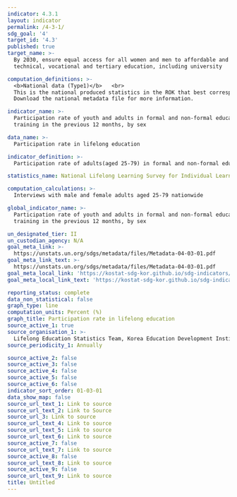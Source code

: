```yaml
---
indicator: 4.3.1
layout: indicator
permalink: /4-3-1/
sdg_goal: '4'
target_id: '4.3'
published: true
target_name: >-
  By 2030, ensure equal access for all women and men to affordable and quality
  technical, vocational and tertiary education, including university

computation_definitions: >-
  <b>National data (Type1)</b>   <br>
  This is the national produced statistics in the ROK that best corresponds to the definition of UN SDGs indicators. <br>
  Download the national metadata file for more information.

indicator_name: >-
  Participation rate of youth and adults in formal and non-formal education and
  training in the previous 12 months, by sex

data_name: >-
  Participation rate in lifelong education

indicator_definition: >-
  Participation rate of adults(aged 25-79) in formal and non-formal education and training in the previous 12 months

statistics_name: National Lifelong Learning Survey for Individual Learners

computation_calculations: >-
  Interviews with male and female adults aged 25-79 nationwide

global_indicator_name: >-
  Participation rate of youth and adults in formal and non-formal education and
  training in the previous 12 months, by sex

un_designated_tier: II
un_custodian_agency: N/A
goal_meta_link: >-
  https://unstats.un.org/sdgs/metadata/files/Metadata-04-03-01.pdf   
goal_meta_link_text: >-
  https://unstats.un.org/sdgs/metadata/files/Metadata-04-03-01.pdf   
goal_meta_local_link: 'https://kostat-sdg-kor.github.io/sdg-indicators/public/data/Metadata-04-03-01_ENG.pdf'
goal_meta_local_link_text: 'https://kostat-sdg-kor.github.io/sdg-indicators/public/data/Metadata-04-03-01_ENG.pdf'

reporting_status: complete
data_non_statistical: false
graph_type: line
computation_units: Percent (%)
graph_title: Participation rate in lifelong education
source_active_1: true
source_organisation_1: >-
  Lifelong Education Statistics Team, Korea Education Development Institute
source_periodicity_1: Annually 

source_active_2: false
source_active_3: false
source_active_4: false
source_active_5: false
source_active_6: false
indicator_sort_order: 01-03-01
data_show_map: false
source_url_text_1: Link to source
source_url_text_2: Link to Source
source_url_3: Link to source
source_url_text_4: Link to source
source_url_text_5: Link to source
source_url_text_6: Link to source
source_active_7: false
source_url_text_7: Link to source
source_active_8: false
source_url_text_8: Link to source
source_active_9: false
source_url_text_9: Link to source
title: Untitled
---
```

